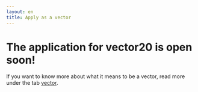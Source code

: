```yaml
---
layout: en
title: Apply as a vector
---
```


<h1>The application for vector20 is open soon!</h1>

<p>If you want to know more about what it means to be a vector, read more under the tab <a href="vektor.html">vector</a>.</p>
